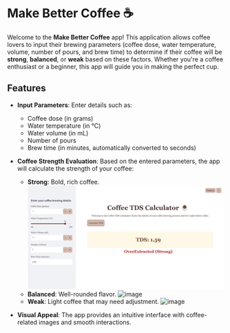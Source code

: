 # Make Better Coffee ☕️

Welcome to the **Make Better Coffee** app! This application allows coffee lovers to input their brewing parameters (coffee dose, water temperature, volume, number of pours, and brew time) to determine if their coffee will be **strong**, **balanced**, or **weak** based on these factors. Whether you're a coffee enthusiast or a beginner, this app will guide you in making the perfect cup.

## Features

* **Input Parameters**: Enter details such as:
    * Coffee dose (in grams)
    * Water temperature (in °C)
    * Water volume (in mL)
    * Number of pours
    * Brew time (in minutes, automatically converted to seconds)

* **Coffee Strength Evaluation**: Based on the entered parameters, the app will calculate the strength of your coffee:
    * **Strong**: Bold, rich coffee.
      ![image](strong.jpg)
    * **Balanced**: Well-rounded flavor.
      ![image](Balenced.jpg)
    * **Weak**: Light coffee that may need adjustment.
      ![image](weel.jpg)

* **Visual Appeal**: The app provides an intuitive interface with coffee-related images and smooth interactions.


